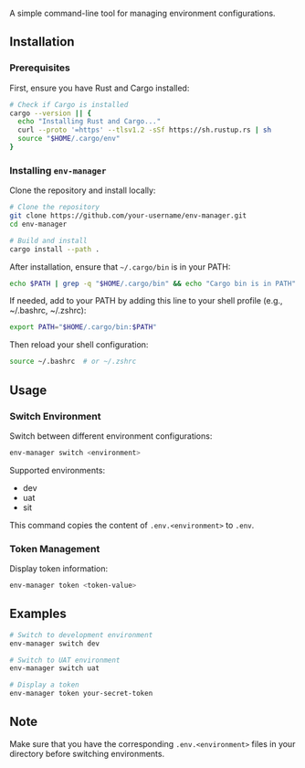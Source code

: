 A simple command-line tool for managing environment configurations.


## Installation

### Prerequisites

First, ensure you have Rust and Cargo installed:

```bash
# Check if Cargo is installed
cargo --version || {
  echo "Installing Rust and Cargo..."
  curl --proto '=https' --tlsv1.2 -sSf https://sh.rustup.rs | sh
  source "$HOME/.cargo/env"
}
```

### Installing `env-manager`
Clone the repository and install locally:

```bash
# Clone the repository
git clone https://github.com/your-username/env-manager.git
cd env-manager

# Build and install
cargo install --path .
```

After installation, ensure that `~/.cargo/bin` is in your PATH:

```bash
echo $PATH | grep -q "$HOME/.cargo/bin" && echo "Cargo bin is in PATH" || echo "Add ~/.cargo/bin to your PATH"
```

If needed, add to your PATH by adding this line to your shell profile (e.g., ~/.bashrc, ~/.zshrc):

```bash
export PATH="$HOME/.cargo/bin:$PATH"
```

Then reload your shell configuration:

```bash
source ~/.bashrc  # or ~/.zshrc
```

## Usage

### Switch Environment

Switch between different environment configurations:

```bash
env-manager switch <environment>
```

Supported environments:
- dev
- uat
- sit

This command copies the content of `.env.<environment>` to `.env`.

### Token Management

Display token information:

```bash
env-manager token <token-value>
```

## Examples

```bash
# Switch to development environment
env-manager switch dev

# Switch to UAT environment
env-manager switch uat

# Display a token
env-manager token your-secret-token
```

## Note

Make sure that you have the corresponding `.env.<environment>` files in your directory before switching environments.
